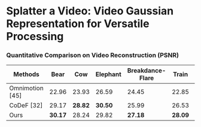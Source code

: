 # Splatter a Video: Video Gaussian Representation for Versatile Processing



### Quantitative Comparison on Video Reconstruction (PSNR)
| Methods | Bear | Cow | Elephant | Breakdance-Flare | Train | Camel | Kite-surf | Average |
| --- | --- | --- | --- | --- | --- | --- | --- | --- |
| Omnimotion [45] | 22.96 | 23.93 | 26.59 | 24.45 | 22.85 | 23.98 | 23.72 | 24.07 |
| CoDeF [32] | 29.17 | **28.82** | **30.50** | 25.99 | 26.53 | 26.10 | 27.17 | 27.75 |
| Ours | **30.17** | 28.24 | 29.82 | **27.18** | **28.09** | **27.74** | **27.82** | **28.44** |


